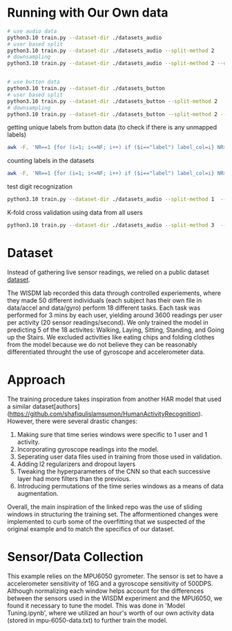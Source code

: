# Running with Our Own data

```bash
# use audio data
python3.10 train.py --dataset-dir ./datasets_audio
# user based split
python3.10 train.py --dataset-dir ./datasets_audio --split-method 2
# downsampling
python3.10 train.py --dataset-dir ./datasets_audio --split-method 2 --down-sample-hz 20


# use button data
python3.10 train.py --dataset-dir ./datasets_button
# user based split
python3.10 train.py --dataset-dir ./datasets_button --split-method 2
# downsampling
python3.10 train.py --dataset-dir ./datasets_button --split-method 2 --down-sample-hz 20
```


getting unique labels from button data (to check if there is any unmapped labels)
```bash
awk -F, 'NR==1 {for (i=1; i<=NF; i++) if ($i=="label") label_col=i} NR>1 && label_col {print $label_col}' *.csv | sort | uniq
```

counting labels in the datasets
```bash
awk -F, 'NR==1 {for (i=1; i<=NF; i++) if ($i=="label") label_col=i} NR>1 && label_col {print $label_col}' *.csv | sort | uniq -c | sort -nr
```

test digit recognization

```bash
python3.10 train.py --dataset-dir ./datasets_audio --split-method 1  --num-time-steps 70  --sample-step 20 --epochs 10 --labels zero one two three four five six seven eight nine
```

K-fold cross validation using data from all users
```bash
python3.10 train.py --dataset-dir ./datasets_audio --split-method 3  --num-time-steps 100  --sample-step 20 --epochs 10 --n-folds 5 --labels zero one two three four five six seven eight nine
```


# Dataset

Instead of gathering live sensor readings, we relied on a public dataset [dataset](https://www.cis.fordham.edu/wisdm/dataset.php).

The WISDM lab recorded this data through controlled experiements, where they made 50 different
individuals (each subject has their own file in data/accel and data/gyro) perform 18 different tasks.
Each task was performed for 3 mins by each user, yielding around 3600 readings per user per activity
(20 sensor readings/second). We only trained the model in predicting 5 of the 18 activites: Walking,
Laying, Sitting, Standing, and Going up the Stairs. We excluded activities like eating chips and folding clothes from the model because we do not believe they can be reasonably differentiated throught the use of gyroscope and accelerometer data.


# Approach

The training procedure takes inspiration from another HAR model that used a similar dataset[authors]
(https://github.com/shafiqulislamsumon/HumanActivityRecognition). However, there were several drastic
changes:

1. Making sure that time series windows were specific to 1 user and 1 activity.
2. Incorporating gyroscope readings into the model.
3. Seperating user data files used in training from those used in validation.
4. Adding l2 regularizers and dropout layers
5. Tweaking the hyperparameters of the CNN so that each successive layer had more filters than the previous. 
6. Introducing permutations of the time series windows as a means of data augmentation.

Overall, the main inspiration of the linked repo was the use of sliding windows in structuring the training set. The afformentioned changes were implemented to curb some of the overfitting that we suspected of the original example and to match the specifics of our dataset.

# Sensor/Data Collection

This example relies on the MPU6050 gyrometer. The sensor is set to have a accelerometer sensitivity of 16G and a gyroscope sensitivity of 500DPS. Although normalizing each window helps account for the differences between the sensors used in the WISDM experiment and the MPU6050, we found it necessary to tune the model. This was done in 'Model Tuning.ipynb', where we utilized an hour's worth of our own activity data (stored in mpu-6050-data.txt) to further train the model.
